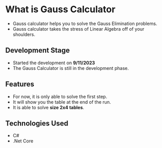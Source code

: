 <h1>What is Gauss Calculator</h1>
<ul>
  <li>
    Gauss calculator helps you to solve the Gauss Elimination problems.
  </li>
  <li>
    Gauss calculator takes the stress of Linear Algebra off of your shoulders.
  </li>
</ul>

<h2>Development Stage</h2>
<ul>
  <li>
    Started the development on <b>9/11/2023</b>
  </li>
  <li>
    The Gauss Calculator is still in the development phase.
  </li>
</ul>

<h2>Features</h2>
  <ul>
    <li>
      For now, it is only able to solve the first step.
    </li>
    <li>
      It will show you the table at the end of the run.
    </li>
    <li>
      It is able to solve <b>size 2x4 tables</b>.
    </li>
  </ul>

<h2>Technologies Used</h2>
<ul>
  <li>C#</li>
  <li>.Net  Core</li>
</ul>
